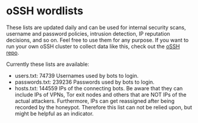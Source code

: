 # oSSH wordlists
These lists are updated daily and can be used for internal security scans, username and password policies, intrusion detection, IP reputation decisions, and so on. Feel free to use them for any purpose. If you want to run your own oSSH cluster to collect data like this, check out the [oSSH repo](https://github.com/toxyl/ossh).  

Currently these lists are available:  
- users.txt: 74739                                                                                                                                                                                                                                                                                                                                                                                                                               Usernames used by bots to login. 
- passwords.txt: 239236                                                                                                                                                                                                                                                                                                                                                                                                                               Passwords used by bots to login. 
- hosts.txt: 144559                                                                                                                                                                                                                                                                                                                                                                                                                               IPs of the connecting bots. Be aware that they can include IPs of VPNs, Tor exit nodes and others that are NOT IPs of the actual attackers. Furthermore, IPs can get reassigned after being recorded by the honeypot. Therefore this list can not be relied upon, but might be helpful as an indicator.
